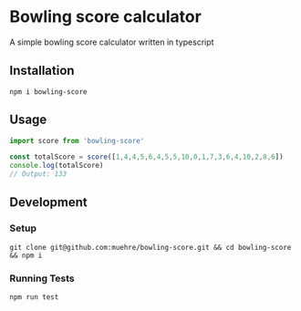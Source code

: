 # Bowling score calculator

A simple bowling score calculator written in typescript

## Installation

```shell script
npm i bowling-score
```

## Usage

```typescript
import score from 'bowling-score'

const totalScore = score([1,4,4,5,6,4,5,5,10,0,1,7,3,6,4,10,2,8,6])
console.log(totalScore)
// Output: 133
```

## Development

### Setup

```shell script
git clone git@github.com:muehre/bowling-score.git && cd bowling-score && npm i
```

### Running Tests

```shell script
npm run test
```